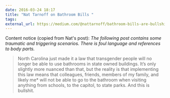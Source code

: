 ```yaml
---
date: 2016-03-24 18:17
title: "Nat Tarnoff on Bathroom Bills "
tags:
external_url: https://medium.com/@nattarnoff/bathroom-bills-are-bullshit-6b33a9de0549#.df49j7ucg
---
```


Content notice (copied from Nat's post): *The following post contains some traumatic and triggering scenarios. There is foul language and references to body parts.*

>North Carolina just made it a law that transgender people will no longer be able to use bathrooms in state owned buildings. It’s only slightly more nuanced than that, but the reality is that implementing this law means that colleagues, friends, members of my family, and likely me* will not be able to go to the bathroom when visiting anything from schools, to the capitol, to state parks. And this is bullshit.
